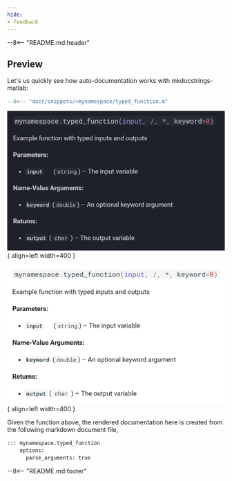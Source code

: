 ```yaml
---
hide:
- feedback
---
```


--8<-- "README.md:header"

## Preview 

Let's us quickly see how auto-documentation works with mkdocstrings-matlab:

```matlab title="Function making use of Argument Validation in namespace +mynamespace"
--8<-- "docs/snippets/+mynamespace/typed_function.m"
```

<div class="result" markdown>

![Image title](img/preview_dark.png#only-dark){ align=left width=400 }

![Image title](img/preview_light.png#only-light){ align=left width=400 }

Given the function above, the rendered documentation here is created from the following markdown document file,

```markdown title="docs/api.md"
::: mynamespace.typed_function
    options:
      parse_arguments: true
```



</div>

--8<-- "README.md:footer"
